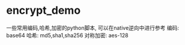 # encrypt_demo
一些常用编码,哈希,加密的python脚本, 可以在native逆向中进行参考
编码: base64 
哈希: md5,sha1,sha256
对称加密: aes-128
